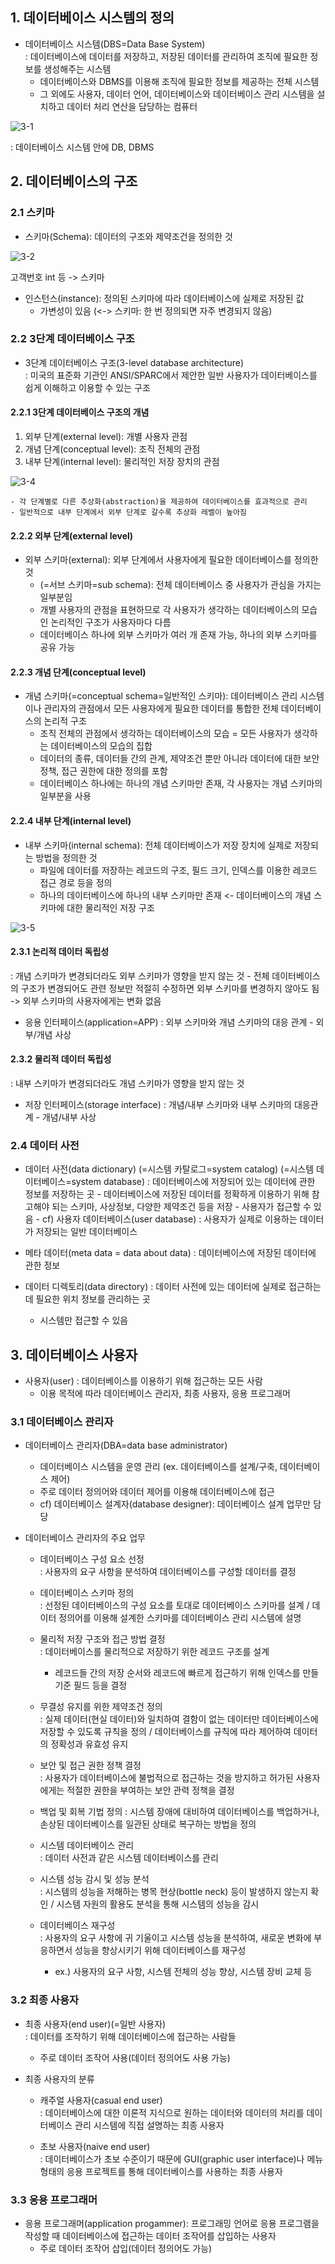 ## 1. 데이터베이스 시스템의 정의  
* 데이터베이스 시스템(DBS=Data Base System)  
: 데이터베이스에 데이터를 저장하고, 저장된 데이터를 관리하여 조직에 필요한 정보를 생성해주는 시스템
    - 데이터베이스와 DBMS를 이용해 조직에 필요한 정보를 제공하는 전체 시스템
    - 그 외에도 사용자, 데이터 언어, 데이터베이스와 데이터베이스 관리 시스템을 설치하고 데이터 처리 연산을 담당하는 컴퓨터  
    
![3-1](https://user-images.githubusercontent.com/104348646/178722250-ebb9f181-6100-4644-9197-0e8bbc320b9c.jpg)

: 데이터베이스 시스템 안에 DB, DBMS

## 2. 데이터베이스의 구조  

### 2.1 스키마  
* 스키마(Schema): 데이터의 구조와 제약조건을 정의한 것  

![3-2](https://user-images.githubusercontent.com/104348646/178722257-afd78da2-8f22-4ae5-a73b-52eb779fc4c2.jpg)

고객번호 int 등 -> 스키마

* 인스턴스(instance): 정의된 스키마에 따라 데이터베이스에 실제로 저장된 값
    - 가변성이 있음 (<-> 스키마: 한 번 정의되면 자주 변경되지 않음)

### 2.2 3단계 데이터베이스 구조
* 3단계 데이터베이스 구조(3-level database architecture)  
: 미국의 표준화 기관인 ANSI/SPARC에서 제안한 일반 사용자가 데이터베이스를 쉽게 이해하고 이용할 수 있는 구조

#### 2.2.1 3단계 데이터베이스 구조의 개념
1) 외부 단계(external level): 개별 사용자 관점
2) 개념 단계(conceptual level): 조직 전체의 관점
3) 내부 단계(internal level): 물리적인 저장 장치의 관점

![3-4](https://user-images.githubusercontent.com/104348646/178722264-18d42a4f-ce3f-4e15-8fb4-e05b147d4541.jpg)

    - 각 단계별로 다른 추상화(abstraction)을 제공하여 데이터베이스를 효과적으로 관리
    - 일반적으로 내부 단계에서 외부 단계로 갈수록 추상화 레벨이 높아짐

#### 2.2.2 외부 단계(external level)
* 외부 스키마(external): 외부 단계에서 사용자에게 필요한 데이터베이스를 정의한 것
    - (=서브 스키마=sub schema): 전체 데이터베이스 중 사용자가 관심을 가지는 일부분임
    - 개별 사용자의 관점을 표현하므로 각 사용자가 생각하는 데이터베이스의 모습인 논리적인 구조가 사용자마다 다름
    - 데이터베이스 하나에 외부 스키마가 여러 개 존재 가능, 하나의 외부 스키마를 공유 가능

#### 2.2.3 개념 단계(conceptual level)
* 개념 스키마(=conceptual schema=일반적인 스키마): 데이터베이스 관리 시스템이나 관리자의 관점에서 모든 사용자에게 필요한 데이터를 통합한 전체 데이터베이스의 논리적 구조
    - 조직 전체의 관점에서 생각하는 데이터베이스의 모습 = 모든 사용자가 생각하는 데이터베이스의 모습의 집합
    - 데이터의 종류, 데이터들 간의 관계, 제약조건 뿐만 아니라 데이터에 대한 보안 정책, 접근 권한에 대한 정의를 포함
    - 데이터베이스 하나에는 하나의 개념 스키마만 존재, 각 사용자는 개념 스키마의 일부분을 사용

#### 2.2.4 내부 단계(internal level)
* 내부 스키마(internal schema): 전체 데이터베이스가 저장 장치에 실제로 저장되는 방법을 정의한 것
    - 파일에 데이터를 저장하는 레코드의 구조, 필드 크기, 인덱스를 이용한 레코드 접근 경로 등을 정의
    - 하나의 데이터베이스에 하나의 내부 스키마만 존재 <- 데이터베이스의 개념 스키마에 대한 물리적인 저장 구조

![3-5](https://user-images.githubusercontent.com/104348646/178722271-a6e1e7ce-df2f-40fd-8749-9a84a72ad57f.jpg)

#### 2.3.1 논리적 데이터 독립성 
: 개념 스키마가 변경되더라도 외부 스키마가 영향을 받지 않는 것 
        - 전체 데이터베이스의 구조가 변경되어도 관련 정보만 적절히 수정하면 외부 스키마를 변경하지 않아도 됨 -> 외부 스키마의 사용자에게는 변화 없음 

* 응용 인터페이스(application=APP) 
: 외부 스키마와 개념 스키마의 대응 관계 
        - 외부/개념 사상 

#### 2.3.2 물리적 데이터 독립성 
: 내부 스키마가 변경되더라도 개념 스키마가 영향을 받지 않는 것 

* 저장 인터페이스(storage interface) 
: 개념/내부 스키마와 내부 스키마의 대응관계 
        - 개념/내부 사상 

### 2.4 데이터 사전 
* 데이터 사전(data dictionary) (=시스템 카탈로그=system catalog) (=시스템 데이터베이스=system database) 
: 데이터베이스에 저장되어 있는 데이터에 관한 정보를 저장하는 곳 
        - 데이터베이스에 저장된 데이터를 정확하게 이용하기 위해 참고해야 되는 스키마, 사상정보, 다양한 제약조건 등을 저장 
        - 사용자가 접근할 수 있음 
        - cf) 사용자 데이터베이스(user database) 
        : 사용자가 실제로 이용하는 데이터가 저장되는 일반 데이터베이스 

* 메타 데이터(meta data = data about data) 
: 데이터베이스에 저장된 데이터에 관한 정보 

* 데이터 디렉토리(data directory) 
: 데이터 사전에 있는 데이터에 실제로 접근하는 데 필요한 위치 정보를 관리하는 곳 
    - 시스템만 접근할 수 있음 

## 3. 데이터베이스 사용자 
* 사용자(user) 
: 데이터베이스를 이용하기 위해 접근하는 모든 사람 
    - 이용 목적에 따라 데이터베이스 관리자, 최종 사용자, 응용 프로그래머 

### 3.1 데이터베이스 관리자 
* 데이터베이스 관리자(DBA=data base administrator) 
    - 데이터베이스 시스템을 운영 관리 (ex. 데이터베이스를 설계/구축, 데이터베이스 제어) 
    - 주로 데이터 정의어와 데이터 제어를 이용해 데이터베이스에 접근 
    - cf) 데이터베이스 설계자(database designer): 데이터베이스 설계 업무만 담당 

* 데이터베이스 관리자의 주요 업무  
    - 데이터베이스 구성 요소 선정  
    : 사용자의 요구 사항을 분석하여 데이터베이스를 구성할 데이터를 결정  
                
    - 데이터베이스 스키마 정의  
        : 선정된 데이터베이스의 구성 요소를 토대로 데이터베이스 스키마를 설계 / 데이터 정의어를 이용해 설계한 스키마를 데이터베이스 관리 시스템에 설명  
        
    - 물리적 저장 구조와 접근 방법 결정  
        : 데이터베이스를 물리적으로 저장하기 위한 레코드 구조를 설계  
        + 레코드들 간의 저장 순서와 레코드에 빠르게 접근하기 위해 인덱스를 만들 기준 필드 등을 결정  
                
    - 무결성 유지를 위한 제약조건 정의  
        : 실제 데이터(현실 데이터)와 일치하여 결함이 없는 데이터만 데이터베이스에 저장할 수 있도록 규칙을 정의 / 데이터베이스를 규칙에 따라 제어하여 데이터의 정확성과 유효성 유지  
                
    - 보안 및 접근 권한 정책 결정  
        : 사용자가 데이터베이스에 불법적으로 접근하는 것을 방지하고 허가된 사용자에게는 적절한 권한을 부여하는 보안 관력 정책을 결정  
        
    - 백업 및 회복 기법 정의
        : 시스템 장애에 대비하여 데이터베이스를 백업하거나, 손상된 데이터베이스를 일관된 상태로 복구하는 방법을 정의  
                
    - 시스템 데이터베이스 관리  
        : 데이터 사전과 같은 시스템 데이터베이스를 관리  
                
    - 시스템 성능 감시 및 성능 분석  
        : 시스템의 성능을 저해하는 병목 현상(bottle neck) 등이 발생하지 않는지 확인 / 시스템 자원의 활용도 분석을 통해 시스템의 성능을 감시 
                
    - 데이터베이스 재구성  
        : 사용자의 요구 사항에 귀 기울이고 시스템 성능을 분석하여, 새로운 변화에 부응하면서 성능을 향상시키기 위해 데이터베이스를 재구성 
        + ex.) 사용자의 요구 사항, 시스템 전체의 성능 향상, 시스템 장비 교체 등 

### 3.2 최종 사용자 
* 최종 사용자(end user)(=일반 사용자)  
        : 데이터를 조작하기 위해 데이터베이스에 접근하는 사람들  
    - 주로 데이터 조작어 사용(데이터 정의어도 사용 가능)  

* 최종 사용자의 분류 

    - 캐주얼 사용자(casual end user)  
        : 데이터베이스에 대한 이론적 지식으로 원하는 데이터와 데이터의 처리를 데이터베이스 관리 시스템에 직접 설명하는 최종 사용자  

    - 초보 사용자(naive end user)  
        : 데이터베이스가 초보 수준이기 때문에 GUI(graphic user interface)나 메뉴 형태의 응용 프로젝트를 통해 데이터베이스를 사용하는 최종 사용자  

### 3.3 응용 프로그래머  
* 응용 프로그래머(application progammer): 프로그래밍 언어로 응용 프로그램을 작성할 때 데이터베이스에 접근하는 데이터 조작어를 삽입하는 사용자  
    - 주로 데이터 조작어 삽입(데이터 정의어도 가능)  

